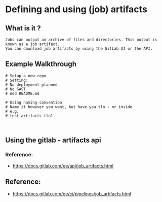 # Defining and using (job) artifacts 

## What is it ? 

```
Jobs can output an archive of files and directories. This output is known as a job artifact.
You can download job artifacts by using the GitLab UI or the API.
```

## Example Walkthrough 

```
# Setup a new repo 
# Setting:
# No deployment planned 
# No SAST 
# Add README.md 

# Using naming convention 
# Name it however you want, but have you tln - nr inside 
# e.g.
# test-artifacts-tln1



```



## Using the gitlab - artifacts api 



### Reference:

  * https://docs.gitlab.com/ee/api/job_artifacts.html



## Reference:

  * https://docs.gitlab.com/ee/ci/pipelines/job_artifacts.html
